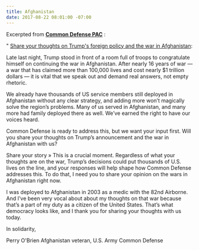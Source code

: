 ```yaml
---
title: Afghanistan
date: 2017-08-22 08:01:00 -07:00
---
```


Excerpted from [**Common Defense PAC**](http://www.commondefensepac.org/) :

" [Share your thoughts on Trump's foreign policy and the war in Afghanistan](http://go.commondefensepac.com/page/s/afghanistan-survey?source=em20170822):

Late last night, Trump stood in front of a room full of troops to congratulate himself on continuing the war in Afghanistan. After nearly 16 years of war — a war that has claimed more than 100,000 lives and cost nearly $1 trillion dollars — it is vital that we speak out and demand real answers, not empty rhetoric.

We already have thousands of US service members still deployed in Afghanistan without any clear strategy, and adding more won’t magically solve the region’s problems. Many of us served in Afghanistan, and many more had family deployed there as well. We’ve earned the right to have our voices heard.

Common Defense is ready to address this, but we want your input first. Will you share your thoughts on Trump’s announcement and the war in Afghanistan with us?

Share your story »
This is a crucial moment. Regardless of what your thoughts are on the war, Trump’s decisions could put thousands of U.S. lives on the line, and your responses will help shape how Common Defense addresses this. To do that, I need you to share your opinion on the wars in Afghanistan right now.

I was deployed to Afghanistan in 2003 as a medic with the 82nd Airborne. And I’ve been very vocal about about my thoughts on that war because that’s a part of my duty as a citizen of the United States. That’s what democracy looks like, and I thank you for sharing your thoughts with us today.

In solidarity,

Perry O'Brien
Afghanistan veteran, U.S. Army
Common Defense



